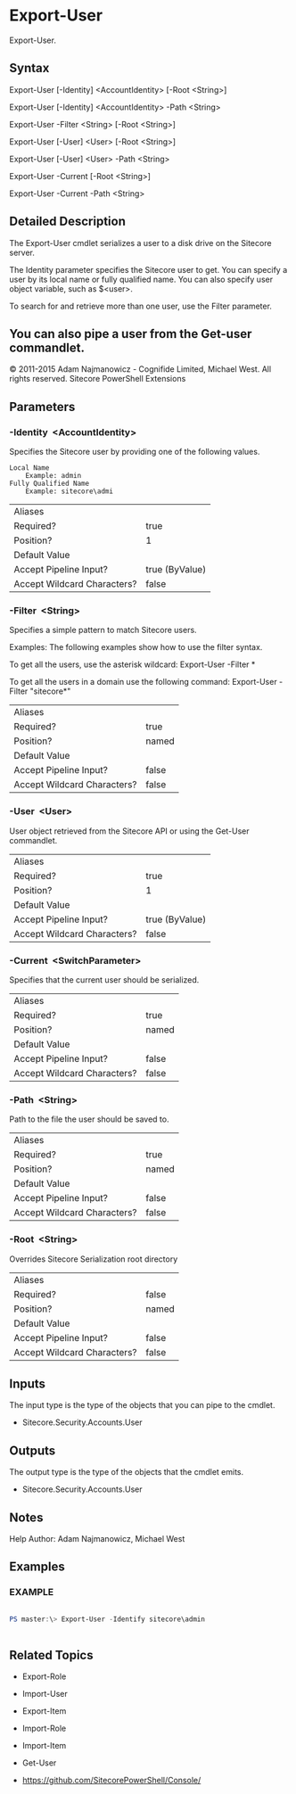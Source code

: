 # Export-User 
 
Export-User. 
 
## Syntax 
 
Export-User [-Identity] &lt;AccountIdentity&gt; [-Root &lt;String&gt;] 
 
Export-User [-Identity] &lt;AccountIdentity&gt; -Path &lt;String&gt; 
 
Export-User -Filter &lt;String&gt; [-Root &lt;String&gt;] 
 
Export-User [-User] &lt;User&gt; [-Root &lt;String&gt;] 
 
Export-User [-User] &lt;User&gt; -Path &lt;String&gt; 
 
Export-User -Current [-Root &lt;String&gt;] 
 
Export-User -Current -Path &lt;String&gt; 
 
 
## Detailed Description 
The Export-User cmdlet serializes a user to a disk drive on the Sitecore server.

The Identity parameter specifies the Sitecore user to get. You can specify a user by its local name or fully qualified name.
You can also specify user object variable, such as $&lt;user&gt;.

To search for and retrieve more than one user, use the Filter parameter.

You can also pipe a user from the Get-user commandlet. 
- 
© 2011-2015 Adam Najmanowicz - Cognifide Limited, Michael West. All rights reserved. Sitecore PowerShell Extensions 
 
## Parameters 
 
### -Identity&nbsp; &lt;AccountIdentity&gt; 
 
Specifies the Sitecore user by providing one of the following values.

    Local Name
        Example: admin
    Fully Qualified Name
        Example: sitecore\admi
 

| | |
| - | - |
| Aliases |  |
| Required? | true |
| Position? | 1 |
| Default Value |  |
| Accept Pipeline Input? | true (ByValue) |
| Accept Wildcard Characters? | false | 
 
### -Filter&nbsp; &lt;String&gt; 
 
Specifies a simple pattern to match Sitecore users.

Examples:
The following examples show how to use the filter syntax.

To get all the users, use the asterisk wildcard:
Export-User -Filter *

To get all the users in a domain use the following command:
Export-User -Filter "sitecore\*"
 

| | |
| - | - |
| Aliases |  |
| Required? | true |
| Position? | named |
| Default Value |  |
| Accept Pipeline Input? | false |
| Accept Wildcard Characters? | false | 
 
### -User&nbsp; &lt;User&gt; 
 
User object retrieved from the Sitecore API or using the Get-User commandlet.
 

| | |
| - | - |
| Aliases |  |
| Required? | true |
| Position? | 1 |
| Default Value |  |
| Accept Pipeline Input? | true (ByValue) |
| Accept Wildcard Characters? | false | 
 
### -Current&nbsp; &lt;SwitchParameter&gt; 
 
Specifies that the current user should be serialized.
 

| | |
| - | - |
| Aliases |  |
| Required? | true |
| Position? | named |
| Default Value |  |
| Accept Pipeline Input? | false |
| Accept Wildcard Characters? | false | 
 
### -Path&nbsp; &lt;String&gt; 
 
Path to the file the user should be saved to.
 

| | |
| - | - |
| Aliases |  |
| Required? | true |
| Position? | named |
| Default Value |  |
| Accept Pipeline Input? | false |
| Accept Wildcard Characters? | false | 
 
### -Root&nbsp; &lt;String&gt; 
 
Overrides Sitecore Serialization root directory
 

| | |
| - | - |
| Aliases |  |
| Required? | false |
| Position? | named |
| Default Value |  |
| Accept Pipeline Input? | false |
| Accept Wildcard Characters? | false | 
 
## Inputs 
 
The input type is the type of the objects that you can pipe to the cmdlet. 
 
* Sitecore.Security.Accounts.User 
 
## Outputs 
 
The output type is the type of the objects that the cmdlet emits. 
 
* Sitecore.Security.Accounts.User 
 
## Notes 
 
Help Author: Adam Najmanowicz, Michael West 
 
## Examples 
 
### EXAMPLE 
 
 
 
```powershell   
 
PS master:\> Export-User -Identify sitecore\admin 
 
``` 
 
## Related Topics 
 
* Export-Role 
 
* Import-User 
 
* Export-Item 
 
* Import-Role 
 
* Import-Item 
 
* Get-User 
 
* <a href='https://github.com/SitecorePowerShell/Console/' target='_blank'>https://github.com/SitecorePowerShell/Console/</a><br/>

